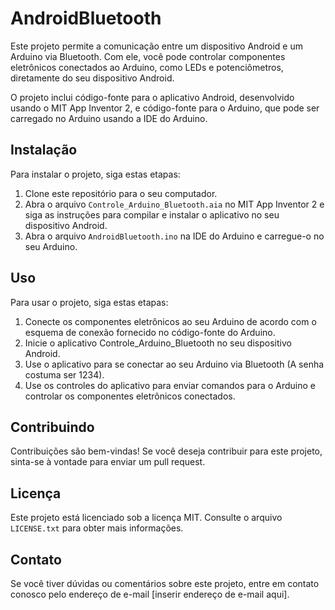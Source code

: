# AndroidBluetooth

Este projeto permite a comunicação entre um dispositivo Android e um Arduino via Bluetooth. Com ele, você pode controlar componentes eletrônicos conectados ao Arduino, como LEDs e potenciômetros, diretamente do seu dispositivo Android.

O projeto inclui código-fonte para o aplicativo Android, desenvolvido usando o MIT App Inventor 2, e código-fonte para o Arduino, que pode ser carregado no Arduino usando a IDE do Arduino.

## Instalação

Para instalar o projeto, siga estas etapas:

1. Clone este repositório para o seu computador.
2. Abra o arquivo `Controle_Arduino_Bluetooth.aia` no MIT App Inventor 2 e siga as instruções para compilar e instalar o aplicativo no seu dispositivo Android.
3. Abra o arquivo `AndroidBluetooth.ino` na IDE do Arduino e carregue-o no seu Arduino.

## Uso

Para usar o projeto, siga estas etapas:

1. Conecte os componentes eletrônicos ao seu Arduino de acordo com o esquema de conexão fornecido no código-fonte do Arduino.
2. Inicie o aplicativo Controle_Arduino_Bluetooth no seu dispositivo Android.
3. Use o aplicativo para se conectar ao seu Arduino via Bluetooth (A senha costuma ser 1234).
4. Use os controles do aplicativo para enviar comandos para o Arduino e controlar os componentes eletrônicos conectados.

## Contribuindo

Contribuições são bem-vindas! Se você deseja contribuir para este projeto, sinta-se à vontade para enviar um pull request.

## Licença

Este projeto está licenciado sob a licença MIT. Consulte o arquivo `LICENSE.txt` para obter mais informações.

## Contato

Se você tiver dúvidas ou comentários sobre este projeto, entre em contato conosco pelo endereço de e-mail [inserir endereço de e-mail aqui].